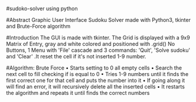 #sudoko-solver using python

#Abstract
Graphic User Interface Sudoku Solver made with Python3, tkinter and Brute-Force algorithm

#Introduction
The GUI is made with tkinter. The Grid is displayed with a 9x9 Matrix of Entry, gray and white colored and positioned with .grid() No Buttons, 1 Menu with 'File' cascade  and 3 commands: 'Quit', 'Solve sudoku' and 'Clear' .It reset the cell if it's not inserted 1-9 number.

#Algorithm: Brute Force
• Starts setting to 0 all empty cells
• Search the next cell to fill checking if is equal to 0
• Tries 1-9 numbers until it finds the first correct one for that cell and puts the  number into it
• If going along it will find an error, it will recursively delete all the inserted cells
• It restarts the algorithm and repeats it until finds the correct numbers
